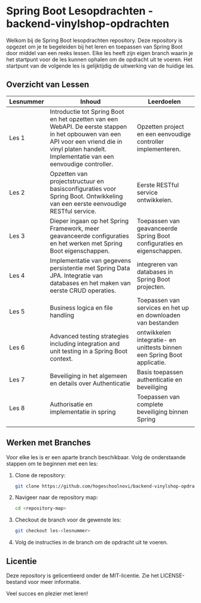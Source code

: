 # Spring Boot Lesopdrachten - backend-vinylshop-opdrachten

Welkom bij de Spring Boot lesopdrachten repository. Deze repository is opgezet om je te begeleiden bij het leren en toepassen van Spring Boot door middel van een reeks lessen. Elke les heeft zijn eigen branch waarin je het startpunt voor de les kunnen ophalen om de opdracht uit te voeren. Het startpunt van de volgende les is gelijktijdig de uitwerking van de huidige les.

## Overzicht van Lessen

| Lesnummer | Inhoud                                                                                                                                                                                              | Leerdoelen                                                                                                                                    |
|-----------|-----------------------------------------------------------------------------------------------------------------------------------------------------------------------------------------------------|-----------------------------------------------------------------------------------------------------------------------------------------------|
| Les 1     | Introductie tot Spring Boot en het opzetten van een WebAPI. De eerste stappen in het opbouwen van een API voor een vriend die in vinyl platen handelt. Implementatie van een eenvoudige controller. | Opzetten project en een eenvoudige controller implementeren.                                   |
| Les 2     | Opzetten van projectstructuur en basisconfiguraties voor Spring Boot. Ontwikkeling van een eerste eenvoudige RESTful service.                                                                       | Eerste RESTful service ontwikkelen.                 |
| Les 3     | Dieper ingaan op het Spring Framework, meer geavanceerde configuraties en het werken met Spring Boot eigenschappen.                                                                                 | Toepassen van geavanceerde Spring Boot configuraties en eigenschappen.                                                           |
| Les 4     | Implementatie van gegevens persistentie met Spring Data JPA. Integratie van databases en het maken van eerste CRUD operaties.                                                                       | integreren van databases in Spring Boot projecten.|
| Les 5     | Business logica en file handling                                                                                                                                                                    | Toepassen van services en het up en downloaden van bestanden                                                                                |
| Les 6     | Advanced testing strategies including integration and unit testing in a Spring Boot context.                                                                                                        | ontwikkelen integratie- en unittests binnen een Spring Boot applicatie.                           |
| Les 7     | Beveiliging in het algemeen en details over Authenticatie                                                                                                                                           | Basis toepassen authenticatie en beveiliging                                                                                                       |
| Les 8     | Authorisatie en implementatie in spring                                                                                                                                                             | Toepassen van complete beveiliging binnen Spring                                                                                                       |
                                                                                                                                        |

## Werken met Branches

Voor elke les is er een aparte branch beschikbaar. Volg de onderstaande stappen om te beginnen met een les:

1. Clone de repository:
    ```bash
    git clone https://github.com/hogeschoolnovi/backend-vinylshop-opdrachten
    ```
2. Navigeer naar de repository map:
    ```bash
    cd <repository-map>
    ```
3. Checkout de branch voor de gewenste les:
    ```bash
    git checkout les-<lesnummer>
    ```
4. Volg de instructies in de branch om de opdracht uit te voeren.


## Licentie

Deze repository is gelicentieerd onder de MIT-licentie. Zie het LICENSE-bestand voor meer informatie.

Veel succes en plezier met leren!
